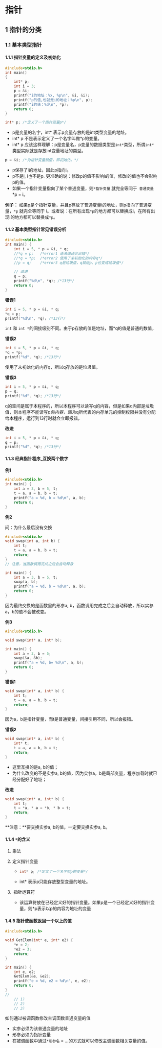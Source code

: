 # 指针

## 1 指针的分类

### 1.1 基本类型指针

#### 1.1.1 指针变量的定义及初始化

```C
#include<stdio.h>
int main()
{
	int* p;
	int i = 3;
	p = &i;
	printf("i的地址：%x, %p\n", &i, &i);
	printf("p的值,也就是i的地址：%p\n", p);
	printf("i的值：%d\n", *p);
	return 0;
}
```

```C
int* p;	/*定义了一个指针变量p*/
```

- p是变量的名字，int* 表示p变量存放的是int类型变量的地址。
- int* p 不是表示定义了一个名字叫做*p的变量。
- int* p 应该这样理解：p是变量名，p变量的数据类型是``int*``类型，所谓```int*``` 类型实际就是存放int变量地址的类型。

```C
p = &i; /*为指针变量赋值，即初始化。*/
```

- p保存了i的地址，因此p指向i。
- p不是i, i也不是p. 更准确的说：修改p的值不影响i的值，修改i的值也不会影响p的值。
- 如果一个指针变量指向了某个普通变量，则```*指针变量``` 就完全等同于``` 普通变量```  *p = i。

 **例子：**
		如果p是个指针变量，并且p存放了普通变量i的地址，则p指向了普通变量，```*p``` 就完全等同于 i。或者说：在所有出现```*p```的地方都可以替换成i，在所有出现i的地方都可以替换成```*p```。

#### 1.1.2 基本类型指针常见错误分析

```C
#include<stdio.h>
int main() {
	int i = 5, * p = &i, * q;
	//*q = p;	/*error1 语法编译会出错*/
	//*q = *p;	/*error2 使用了未初始化的内存q*/
	//p = q;	/*error3 q是垃圾值，q赋给p，p也变成垃圾值*/
	
	// 改进
	q = p;
	printf("%d\n", *q); /*13行*/
	return 0;
}
```

**错误1**

```C
int i = 5, * p = &i, * q;
*q = p;
printf("%d\n", *q); /*13行*/
```

```int``` 和 ```int *```的间接级别不同。由于p存放的值是地址，而*q的值是普通的数值，

**错误2**

```C
int i = 5, * p = &i, * q;
*q = *p;
printf("%d", *q); /*13行*/
```

使用了未初始化的内存q，所以q存放的是垃圾值。

**错误3**

```C
int i = 5, * p = &i, * q;
p = q;
printf("%d", *q); /*13行*/
```

q的空间是属于本程序的，所以本程序可以读写q的内容，但是如果q内部是垃圾值，则本程序不能读写*p的内容，因为*q所代表的内存单元的控制权限并没有分配给本程序，运行到13行时就会立即报错。

**改进**

```C
int i = 5, * p = &i, * q;
q = p;
printf("%d", *q); /*13行*/
```



#### 1.1.3 经典指针程序_互换两个数字

**例1**

```C
#include<stdio.h>
int main() {
	int a = 3, b = 5, t;
    t = a, a = b, b = t;
	printf("a = %d, b = %d\n", a, b);
	return 0;
}
```

**例2**

 问：为什么最后没有交换

```C
#include<stdio.h>
void swap(int a, int b) {
	int t;
	t = a, a = b, b = t;
	return;
}
// 注意，当函数调用完成之后会自动释放

int main() {
	int a = 3, b = 5, t;
	swap(a, b);
	printf("a = %d, b = %d\n", a, b);
	return 0;
}
```

因为最终交换的是函数里的形参a, b，函数调用完成之后会自动释放，所以实参a，b的值不会被改变。

**例3**

```C
#include<stdio.h>

void swap(int* a, int* b);

int main() {
	int a = 3, b = 5;
	swap(&a, &b);
    printf("a = %d, b= %d\n", a, b);
	return 0;
}
```

**错误1**

```C
void swap(int* a, int* b) {
	int t;
	t = a, a = b, b = t;
    return;
}
```

因为a，b是指针变量，而t是普通变量，间接引用不同，所以会报错。

**错误2**

```C
void swap(int* a, int* b) {
	int* t;
	t = a, a = b, b = t;
	return;
}
```

- 这里互换的是a, b的值；
- 为什么改变的不是实参a, b的值，因为实参a，b是局部变量，程序加载时就已经分配好了地址；

**改进**

```C
void swap(int* a, int* b) {
	int t;
	t = *a, * a = *b, * b = t;
	return;
}
```

**注意：**要交换实参a, b的值，一定要交换实参a, b。

#### 1.1.4  `*`的含义

1. 乘法

2. 定义指针变量

   - ```C
     int* p; /*定义了一个名字叫p的变量*/
     ```

   - int* 表示p只能存放整型变量的地址。

3. ​	指针运算符

   - 该运算符放在已经定义好的指针变量。如果p是一个已经定义好的指针变量，则*p表示以p的内容为地址的变量

#### 1.4.5 指针使函数返回一个以上的值

```C
#include<stdio.h>

void GetElem(int* e, int* e2) {
	*e = 2;
	*e2 = 3;
	return;
}

int main() {
	int e, e2;
	GetElem(&e, &e2);
	printf("e = %d, e2 = %d\n", e, e2);
	return 0;
}
// 
	// 1）
	// 2）
	// 3）
```

如何通过被调函数修改主调函数普通变量的值

- 实参必须为该普通变量的地址
- 形参必须为指针变量
- 在被调函数中通过`*形参名` = ...的方式就可以修改主调函数相关变量的值。

















